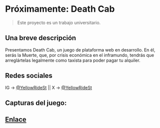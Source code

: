# Próximamente: Death Cab
> Este proyecto es un trabajo universitario.

## Una breve descripción
Presentamos Death Cab, un juego de plataforma web en desarrollo. En él, serás la Muerte, que, por crisis económica en el inframundo, tendrás que arreglártelas legalmente como taxista para poder pagar tu alquiler.

## Redes sociales
IG -> [@YellowRideSt](https://www.instagram.com/yellowridest/) || X -> [@YellowRideSt](https://twitter.com/YellowRideSt)

## Capturas del juego:


## [Enlace](https://pokoli0.github.io/PVLI-Taxistas/)
